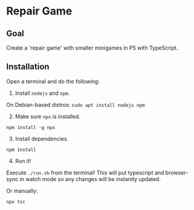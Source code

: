 # Repair Game

## Goal
Create a 'repair game' with smaller minigames in P5 with TypeScript.

## Installation 

Open a terminal and do the following:

1. Install `nodejs` and `npm`.

On Debian-based distros: `sudo apt install nodejs npm`

2. Make sure `npx` is installed.

`npm install -g npx`

3. Install dependencies.

`npm install`

4. Run it!

Execute `./run.sh` from the terminal!
This will put typescript and browser-sync in watch mode so any changes will be instantly updated.

Or manually:

`npx tsc`